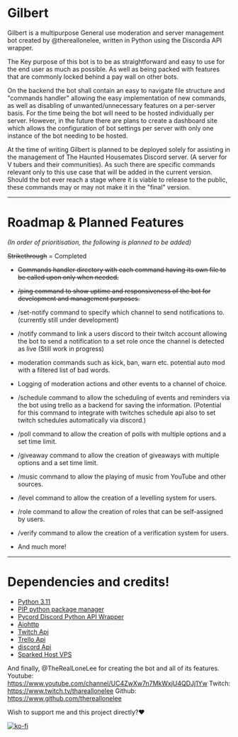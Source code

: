 # Gilbert

Gilbert is a multipurpose General use moderation and server management bot created by @thereallonelee, written in Python using the Discordia API wrapper.

The Key purpose of this bot is to be as straightforward and easy to use for the end user as much as possible. As well as being packed with features that are commonly locked behind a pay wall on other bots.

On the backend the bot shall contain an easy to navigate file structure and "commands handler" allowing the easy implementation of new commands, as well as disabling of unwanted/unnecessary features on a per-server basis. For the time being the bot will need to be hosted individually per server. However, in the future there are plans to create a dashboard site which allows the configuration of bot settings per server with only one instance of the bot needing to be hosted.

At the time of writing Gilbert is planned to be deployed solely for assisting in the management of The Haunted Housemates Discord server. (A server for V tubers and their communities). As such there are specific commands relevant only to this use case that will be added in the current version. Should the bot ever reach a stage where it is viable to release to the public, these commands may or may not make it in the "final" version.

***

# Roadmap & Planned Features

*(In order of prioritisation, the following is planned to be added)*

~~Strikethrough~~ = Completed

- ~~Commands handler directory with each command having its own file to be called upon only when needed.~~

- ~~/ping command to show uptime and responsiveness of the bot for development and management purposes.~~

- /set-notify command to specify which channel to send notifications to. (currently still under development)

- /notify command to link a users discord to their twitch account allowing the bot to send a notification to
a set role once the channel is detected as live (Still work in progress)

- moderation commands such as kick, ban, warn etc. potential auto mod with a filtered list of bad words.

- Logging of moderation actions and other events to a channel of choice.

- /schedule command to allow the scheduling of events and reminders via the bot using trello as a backend for saving the information. (Potential for this command to integrate with twitches schedule api also to set 
twitch schedules automatically via discord.)

- /poll command to allow the creation of polls with multiple options and a set time limit.

- /giveaway command to allow the creation of giveaways with multiple options and a set time limit.

- /music command to allow the playing of music from YouTube and other sources.

- /level command to allow the creation of a levelling system for users.

- /role command to allow the creation of roles that can be self-assigned by users.

- /verify command to allow the creation of a verification system for users.

- And much more!

***

# Dependencies and credits! 

- [Python 3.11](https://www.python.org/downloads/)
- [PIP python package manager](https://pip.pypa.io/en/stable/installation/)
- [Pycord Discord Python API Wrapper](https://www.pycord.dev/)
- [Aiohttp](https://docs.aiohttp.org/en/stable/)
- [Twitch Api](https://dev.twitch.tv/docs/api/)
- [Trello Api](https://developer.atlassian.com/cloud/trello/rest/api-group-actions/)
- [discord Api](https://discord.com/developers/docs/intro)
- [Sparked Host VPS](https://billing.sparkedhost.com/aff.php?aff=2191)

And finally, @TheRealLoneLee for creating the bot and all of its features.
Youtube: https://www.youtube.com/channel/UC4ZwXw7n7MkWxjU4QDJj1Yw
Twitch: https://www.twitch.tv/thareallonelee
Github: https://www.github.com/thereallonelee


Wish to support me and this project directly?:heart:

[![ko-fi](https://ko-fi.com/img/githubbutton_sm.svg)](https://ko-fi.com/M4M0CE3M6)
